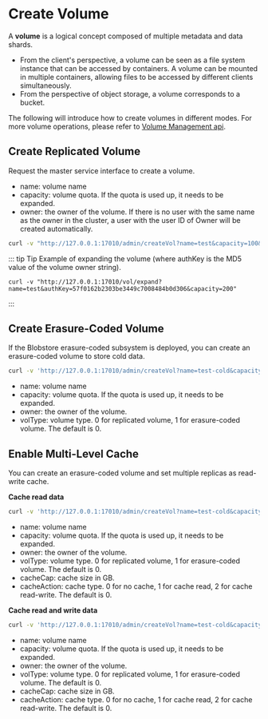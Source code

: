 # Create Volume

A **volume** is a logical concept composed of multiple metadata and data shards.

- From the client's perspective, a volume can be seen as a file system instance that can be accessed by containers. A volume can be mounted in multiple containers, allowing files to be accessed by different clients simultaneously.
- From the perspective of object storage, a volume corresponds to a bucket.

The following will introduce how to create volumes in different modes. For more volume operations, please refer to [Volume Management api](../dev-guide/admin-api/master/volume.md).

## Create Replicated Volume

Request the master service interface to create a volume.

- name: volume name
- capacity: volume quota. If the quota is used up, it needs to be expanded.
- owner: the owner of the volume. If there is no user with the same name as the owner in the cluster, a user with the user ID of Owner will be created automatically.

``` bash
curl -v "http://127.0.0.1:17010/admin/createVol?name=test&capacity=100&owner=cfs"
```

::: tip Tip
Example of expanding the volume (where authKey is the MD5 value of the volume owner string).
```shell
curl -v "http://127.0.0.1:17010/vol/expand?name=test&authKey=57f0162b2303be3449c7008484b0d306&capacity=200"
```
:::

## Create Erasure-Coded Volume

If the Blobstore erasure-coded subsystem is deployed, you can create an erasure-coded volume to store cold data.

```bash
curl -v 'http://127.0.0.1:17010/admin/createVol?name=test-cold&capacity=100&owner=cfs&volType=1'
```

- name: volume name
- capacity: volume quota. If the quota is used up, it needs to be expanded.
- owner: the owner of the volume.
- volType: volume type. 0 for replicated volume, 1 for erasure-coded volume. The default is 0.

## Enable Multi-Level Cache

You can create an erasure-coded volume and set multiple replicas as read-write cache.

**Cache read data**
```bash
curl -v 'http://127.0.0.1:17010/admin/createVol?name=test-cold&capacity=100&owner=cfs&volType=1&cacheCap=10&cacheAction=1'
```

- name: volume name
- capacity: volume quota. If the quota is used up, it needs to be expanded.
- owner: the owner of the volume.
- volType: volume type. 0 for replicated volume, 1 for erasure-coded volume. The default is 0.
- cacheCap: cache size in GB.
- cacheAction: cache type. 0 for no cache, 1 for cache read, 2 for cache read-write. The default is 0.

**Cache read and write data**

```bash
curl -v 'http://127.0.0.1:17010/admin/createVol?name=test-cold&capacity=100&owner=cfs&volType=1&cacheCap=10&cacheAction=2'
```

- name: volume name
- capacity: volume quota. If the quota is used up, it needs to be expanded.
- owner: the owner of the volume.
- volType: volume type. 0 for replicated volume, 1 for erasure-coded volume. The default is 0.
- cacheCap: cache size in GB.
- cacheAction: cache type. 0 for no cache, 1 for cache read, 2 for cache read-write. The default is 0.